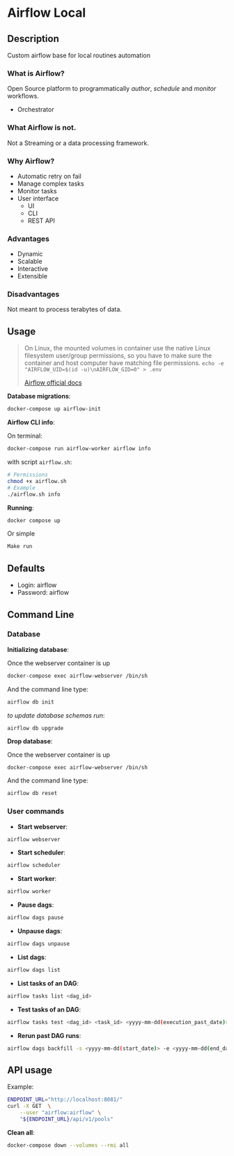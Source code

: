 # Airflow Local

## Description

Custom airflow base for local routines automation

### What is Airflow?

Open Source platform to programmatically _author_, _schedule_ and _monitor_ workflows.

- Orchestrator

### What Airflow is not.

Not a Streaming or a data processing framework.

### Why Airflow?

- Automatic retry on fail
- Manage complex tasks
- Monitor tasks
- User interface
  - UI
  - CLI
  - REST API

### Advantages

- Dynamic
- Scalable
- Interactive
- Extensible

### Disadvantages

Not meant to process terabytes of data.

## Usage

> On Linux, the mounted volumes in container use the native Linux filesystem user/group permissions, so you have to make sure the container and host computer have matching file permissions.
> `echo -e "AIRFLOW_UID=$(id -u)\nAIRFLOW_GID=0" > .env`
>
> [Airflow official docs](https://airflow.apache.org/docs/apache-airflow/stable/start/docker.html)

**Database migrations**:

```sh
docker-compose up airflow-init
```

**Airflow CLI info**:

On terminal:

```sh
docker-compose run airflow-worker airflow info
```

with script `airflow.sh`:

```sh
# Permissions
chmod +x airflow.sh
# Example
./airflow.sh info
```

**Running**:

```sh
docker compose up
```

Or simple

```sh
Make run
```

## Defaults

- Login: airflow
- Password: airflow

## Command Line

### Database

**Initializing database**:

Once the webserver container is up

```sh
docker-compose exec airflow-webserver /bin/sh
```

And the command line type:

```sh
airflow db init
```

_to update database schemas run_:

```
airflow db upgrade
```

**Drop database**:

Once the webserver container is up

```sh
docker-compose exec airflow-webserver /bin/sh
```

And the command line type:

```sh
airflow db reset
```

### User commands

- **Start webserver**:

```sh
airflow webserver
```

- **Start scheduler**:

```sh
airflow scheduler
```

- **Start worker**:

```sh
airflow worker
```

- **Pause dags**:

```sh
airflow dags pause
```

- **Unpause dags**:

```sh
airflow dags unpause
```

- **List dags**:

```sh
airflow dags list
```

- **List tasks of an DAG**:

```sh
airflow tasks list <dag_id>
```

- **Test tasks of an DAG**:

```sh
airflow tasks test <dag_id> <task_id> <yyyy-mm-dd(execution_past_date)>
```

- **Rerun past DAG runs**:

```sh
airflow dags backfill -s <yyyy-mm-dd(start_date)> -e <yyyy-mm-dd(end_date)> --reset_dagruns(optional) <dag_id>
```

## API usage

Example:

```sh
ENDPOINT_URL="http://localhost:8081/"
curl -X GET  \
    --user "airflow:airflow" \
    "${ENDPOINT_URL}/api/v1/pools"
```

**Clean all**:

```sh
docker-compose down --volumes --rmi all
```
